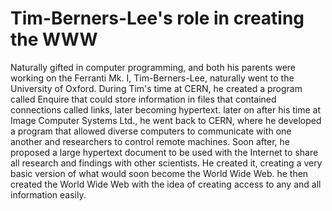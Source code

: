 # Tim-Berners-Lee's role in creating the WWW

Naturally gifted in computer programming, and both his parents were working on the Ferranti Mk. I, Tim-Berners-Lee, naturally went to the University of Oxford.
During Tim's time at CERN, he created a program called Enquire that could store information in files that contained connections called links, later becoming hypertext.
later on after his time at Image Computer Systems Ltd., he went back to CERN, where he developed a program that allowed diverse computers to communicate with one another and researchers to control remote machines.
Soon after, he proposed a large hypertext document to be used with the Internet to share all research and findings with other scientists.
He created it, creating a very basic version of what would soon become the World Wide Web.
he then created the World Wide Web with the idea of creating access to any and all information easily.
